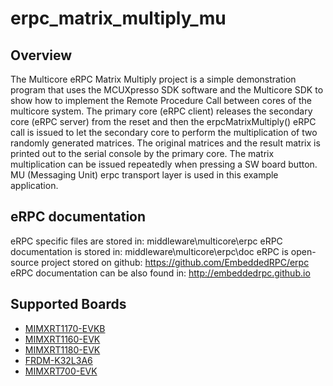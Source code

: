 # erpc_matrix_multiply_mu

## Overview
The Multicore eRPC Matrix Multiply project is a simple demonstration program that uses the
MCUXpresso SDK software and the Multicore SDK to show how to implement the Remote Procedure Call
between cores of the multicore system. The primary core (eRPC client) releases the secondary core
(eRPC server) from the reset and then the erpcMatrixMultiply() eRPC call is issued to let the
secondary core to perform the multiplication of two randomly generated matrices. The original
matrices and the result matrix is printed out to the serial console by the primary core. The
matrix multiplication can be issued repeatedly when pressing a SW board button. MU (Messaging Unit)
erpc transport layer is used in this example application.

## eRPC documentation
eRPC specific files are stored in: middleware\multicore\erpc
eRPC documentation is stored in: middleware\multicore\erpc\doc
eRPC is open-source project stored on github: https://github.com/EmbeddedRPC/erpc
eRPC documentation can be also found in: http://embeddedrpc.github.io

## Supported Boards
- [MIMXRT1170-EVKB](../../_boards/evkbmimxrt1170/multicore_examples/erpc_matrix_multiply_mu/example_board_readme.md)
- [MIMXRT1160-EVK](../../_boards/evkmimxrt1160/multicore_examples/erpc_matrix_multiply_mu/example_board_readme.md)
- [MIMXRT1180-EVK](../../_boards/evkmimxrt1180/multicore_examples/erpc_matrix_multiply_mu/example_board_readme.md)
- [FRDM-K32L3A6](../../_boards/frdmk32l3a6/multicore_examples/erpc_matrix_multiply_mu/example_board_readme.md)
- [MIMXRT700-EVK](../../_boards/mimxrt700evk/multicore_examples/erpc_matrix_multiply_mu/example_board_readme.md)
